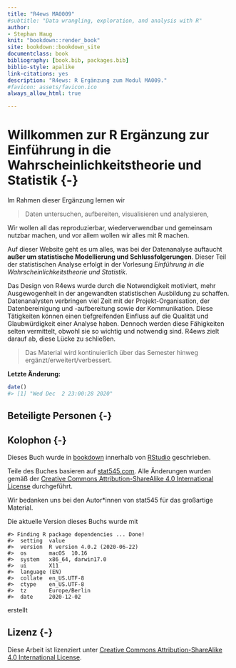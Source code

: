 ```yaml
--- 
title: "R4ews MA0009"
#subtitle: "Data wrangling, exploration, and analysis with R"
author: 
- Stephan Haug
knit: "bookdown::render_book"
site: bookdown::bookdown_site
documentclass: book
bibliography: [book.bib, packages.bib]
biblio-style: apalike
link-citations: yes
description: "R4ews: R Ergänzung zum Modul MA009."
#favicon: assets/favicon.ico
always_allow_html: true

---
```


# Willkommen zur R Ergänzung zur Einführung in die Wahrscheinlichkeitstheorie und Statistik {-}



Im Rahmen dieser Ergänzung lernen wir

> Daten untersuchen, aufbereiten, visualisieren und analysieren,

Wir wollen all das reproduzierbar, wiederverwendbar und gemeinsam nutzbar machen, und vor allem wollen wir alles mit R machen.

Auf dieser Website geht es um alles, was bei der Datenanalyse auftaucht **außer um statistische Modellierung und Schlussfolgerungen**. Dieser Teil der statistischen Analyse erfolgt in der Vorlesung *Einführung in die Wahrscheinlichkeitstheorie und Statistik*. 


Das Design von R4ews wurde durch die Notwendigkeit motiviert, mehr Ausgewogenheit in der angewandten statistischen Ausbildung zu schaffen. Datenanalysten verbringen viel Zeit mit der Projekt-Organisation, der Datenbereinigung und -aufbereitung sowie der Kommunikation. Diese Tätigkeiten können einen tiefgreifenden Einfluss auf die Qualität und Glaubwürdigkeit einer Analyse haben. Dennoch werden diese Fähigkeiten selten vermittelt, obwohl sie so wichtig und notwendig sind. R4ews zielt darauf ab, diese Lücke zu schließen.

> Das Material wird kontinuierlich über das Semester hinweg ergänzt/erweitert/verbessert.

**Letzte Änderung:**


```r
date()
#> [1] "Wed Dec  2 23:00:28 2020"
```



## Beteiligte Personen {-}


## Kolophon {-}

Dieses Buch wurde in [bookdown](http://bookdown.org/) innerhalb von [RStudio](http://www.rstudio.com/ide/) geschrieben. 

Teile des Buches basieren auf [stat545.com](https://stat545.com). Alle Änderungen wurden gemäß der [Creative Commons Attribution-ShareAlike 4.0 International License](https://creativecommons.org/licenses/by-sa/4.0/) durchgeführt. 

Wir bedanken uns bei den Autor\*innen von stat545 für das großartige Material.


Die aktuelle Version dieses Buchs wurde mit 

```
#> Finding R package dependencies ... Done!
#>  setting  value                       
#>  version  R version 4.0.2 (2020-06-22)
#>  os       macOS  10.16                
#>  system   x86_64, darwin17.0          
#>  ui       X11                         
#>  language (EN)                        
#>  collate  en_US.UTF-8                 
#>  ctype    en_US.UTF-8                 
#>  tz       Europe/Berlin               
#>  date     2020-12-02
```

erstellt

<!-- , wobei die folgenden Pakete verwendet -->




<!-- werden. -->

## Lizenz {-}

Diese Arbeit ist lizenziert unter [Creative Commons Attribution-ShareAlike 4.0 International License](https://creativecommons.org/licenses/by-sa/4.0/).

<center>
<i class="fab fa-creative-commons fa-2x"></i><i class="fab fa-creative-commons-by fa-2x"></i><i class="fab fa-creative-commons-sa fa-2x"></i>
</center>



